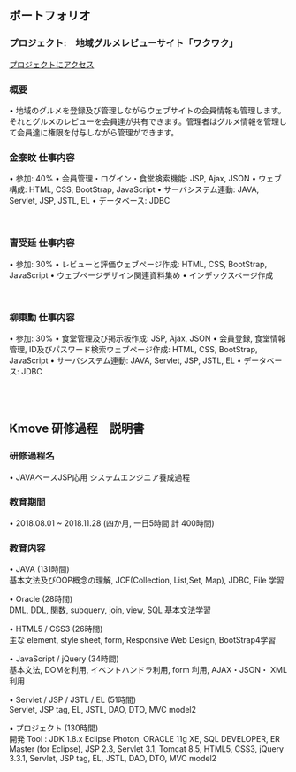 ## ポートフォリオ

### プロジェクト:　地域グルメレビューサイト「ワクワク」


[プロジェクトにアクセス](https://github.com/unic9339/WakuWaku/tree/master/WakuWaku)

### 概要
 •	地域のグルメを登録及び管理しながらウェブサイトの会員情報も管理します。 
それとグルメのレビューを会員達が共有できます。管理者はグルメ情報を管理して会員達に権限を付与しながら管理ができます。

### 金泰旼 仕事内容
•	参加: 40%
•	会員管理・ログイン・食堂検索機能: JSP, Ajax, JSON
•	ウェブ構成: HTML, CSS, BootStrap, JavaScript
•	サーバシステム連動: JAVA, Servlet, JSP, JSTL, EL
•	データベース: JDBC

<br>

### 曺受廷 仕事内容
•	参加: 30%
•	レビューと評価ウェブページ作成: HTML, CSS, BootStrap, JavaScript
•	ウェブページデザイン関連資料集め
•	インデックスページ作成

<br>

### 柳東勳 仕事内容
•	参加: 30%
•	食堂管理及び掲示板作成: JSP, Ajax, JSON
•	会員登録, 食堂情報管理, ID及びパスワード検索ウェブページ作成: HTML, CSS, BootStrap, JavaScript
•	サーバシステム連動: JAVA, Servlet, JSP, JSTL, EL
•	データベース: JDBC

<br>
<br>


## Kmove 研修過程　説明書

### 研修過程名<br>
•	JAVAベースJSP応用 システムエンジニア養成過程<br>

### 教育期間<br>
•	2018.08.01 ~ 2018.11.28 (四か月, 一日5時間 計 400時間)<br>

### 教育内容<br>
•	JAVA (131時間)<br>
  基本文法及びOOP概念の理解, JCF(Collection, List,Set, Map), JDBC, File 学習<br>
  
•	Oracle (28時間)<br>
  DML, DDL, 関数, subquery, join, view, SQL 基本文法学習<br>
  
•	HTML5 / CSS3 (26時間)<br>
  主な element, style sheet, form, Responsive Web Design, BootStrap4学習<br>
  
•	JavaScript / jQuery (34時間)<br>
  基本文法, DOMを利用, イベントハンドラ利用, form 利用, AJAX・JSON・ XML利用<br>
  
•	Servlet / JSP / JSTL / EL (51時間)<br>
  Servlet, JSP tag, EL, JSTL, DAO, DTO, MVC model2<br>
  
•	プロジェクト (130時間)<br>
  開発 Tool :  JDK 1.8.x Eclipse Photon, ORACLE 11g XE, SQL DEVELOPER, ER Master (for Eclipse), 
  JSP 2.3, Servlet 3.1, Tomcat 8.5, HTML5, CSS3, jQuery 3.3.1, Servlet, JSP tag, EL, JSTL, DAO, DTO, MVC model2<br>
